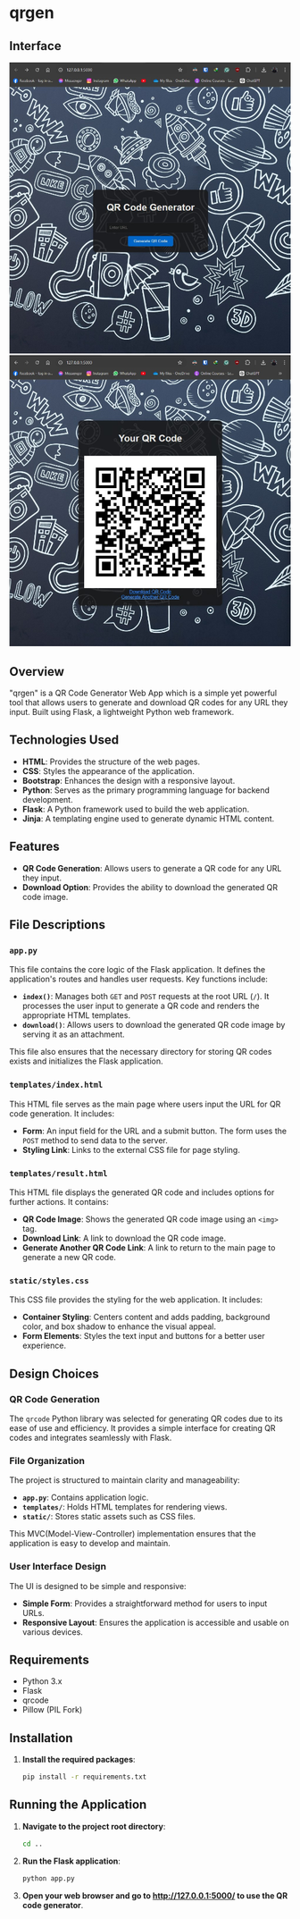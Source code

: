 # qrgen

## Interface

![Interface-1 Screenshot](static/images/SS1.jpg)
![Interface-1 Screenshot](static/images/SS2.jpg)


## Overview

"qrgen" is a QR Code Generator Web App which is a simple yet powerful tool that allows users to generate and download QR codes for any URL they input. Built using Flask, a lightweight Python web framework.


## Technologies Used

- **HTML**: Provides the structure of the web pages.
- **CSS**: Styles the appearance of the application.
- **Bootstrap**: Enhances the design with a responsive layout.
- **Python**: Serves as the primary programming language for backend development.
- **Flask**: A Python framework used to build the web application.
- **Jinja**: A templating engine used to generate dynamic HTML content.


## Features

- **QR Code Generation**: Allows users to generate a QR code for any URL they input.
- **Download Option**: Provides the ability to download the generated QR code image.


## File Descriptions

### `app.py`

This file contains the core logic of the Flask application. It defines the application's routes and handles user requests. Key functions include:

- **`index()`**: Manages both `GET` and `POST` requests at the root URL (`/`). It processes the user input to generate a QR code and renders the appropriate HTML templates.
- **`download()`**: Allows users to download the generated QR code image by serving it as an attachment.

This file also ensures that the necessary directory for storing QR codes exists and initializes the Flask application.

### `templates/index.html`

This HTML file serves as the main page where users input the URL for QR code generation. It includes:

- **Form**: An input field for the URL and a submit button. The form uses the `POST` method to send data to the server.
- **Styling Link**: Links to the external CSS file for page styling.

### `templates/result.html`

This HTML file displays the generated QR code and includes options for further actions. It contains:

- **QR Code Image**: Shows the generated QR code image using an `<img>` tag.
- **Download Link**: A link to download the QR code image.
- **Generate Another QR Code Link**: A link to return to the main page to generate a new QR code.

### `static/styles.css`

This CSS file provides the styling for the web application. It includes:

- **Container Styling**: Centers content and adds padding, background color, and box shadow to enhance the visual appeal.
- **Form Elements**: Styles the text input and buttons for a better user experience.


## Design Choices

### QR Code Generation

The `qrcode` Python library was selected for generating QR codes due to its ease of use and efficiency. It provides a simple interface for creating QR codes and integrates seamlessly with Flask.

### File Organization

The project is structured to maintain clarity and manageability:

- **`app.py`**: Contains application logic.
- **`templates/`**: Holds HTML templates for rendering views.
- **`static/`**: Stores static assets such as CSS files.

This MVC(Model-View-Controller) implementation ensures that the application is easy to develop and maintain.

### User Interface Design

The UI is designed to be simple and responsive:

- **Simple Form**: Provides a straightforward method for users to input URLs.
- **Responsive Layout**: Ensures the application is accessible and usable on various devices.


## Requirements

- Python 3.x
- Flask
- qrcode
- Pillow (PIL Fork)


## Installation

1. **Install the required packages**:
   ```bash
   pip install -r requirements.txt
   ```

## Running the Application

1. **Navigate to the project root directory**:
   ```bash
   cd ..
   ```

2. **Run the Flask application**:
   ```bash
   python app.py
   ```

3. **Open your web browser and go to http://127.0.0.1:5000/ to use the QR code generator**.


